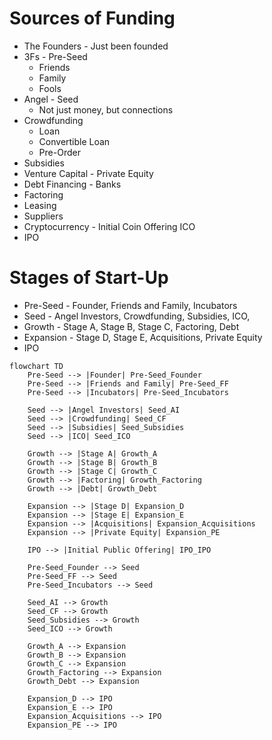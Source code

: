 # Sources of Funding
- The Founders - Just been founded
- 3Fs - Pre-Seed
	- Friends
	- Family
	- Fools
- Angel - Seed
	- Not just money, but connections
- Crowdfunding
	- Loan
	- Convertible Loan
	- Pre-Order
- Subsidies
- Venture Capital - Private Equity
- Debt Financing - Banks
- Factoring
- Leasing
- Suppliers
- Cryptocurrency - Initial Coin Offering ICO
- IPO

# Stages of Start-Up
- Pre-Seed - Founder, Friends and Family, Incubators
- Seed - Angel Investors, Crowdfunding, Subsidies, ICO, 
- Growth - Stage A, Stage B, Stage C, Factoring, Debt
- Expansion - Stage D, Stage E, Acquisitions, Private Equity
- IPO

```mermaid
flowchart TD
    Pre-Seed --> |Founder| Pre-Seed_Founder
    Pre-Seed --> |Friends and Family| Pre-Seed_FF
    Pre-Seed --> |Incubators| Pre-Seed_Incubators
    
    Seed --> |Angel Investors| Seed_AI
    Seed --> |Crowdfunding| Seed_CF
    Seed --> |Subsidies| Seed_Subsidies
    Seed --> |ICO| Seed_ICO
    
    Growth --> |Stage A| Growth_A
    Growth --> |Stage B| Growth_B
    Growth --> |Stage C| Growth_C
    Growth --> |Factoring| Growth_Factoring
    Growth --> |Debt| Growth_Debt
    
    Expansion --> |Stage D| Expansion_D
    Expansion --> |Stage E| Expansion_E
    Expansion --> |Acquisitions| Expansion_Acquisitions
    Expansion --> |Private Equity| Expansion_PE
    
    IPO --> |Initial Public Offering| IPO_IPO

    Pre-Seed_Founder --> Seed
    Pre-Seed_FF --> Seed
    Pre-Seed_Incubators --> Seed

    Seed_AI --> Growth
    Seed_CF --> Growth
    Seed_Subsidies --> Growth
    Seed_ICO --> Growth

    Growth_A --> Expansion
    Growth_B --> Expansion
    Growth_C --> Expansion
    Growth_Factoring --> Expansion
    Growth_Debt --> Expansion

    Expansion_D --> IPO
    Expansion_E --> IPO
    Expansion_Acquisitions --> IPO
    Expansion_PE --> IPO

```
